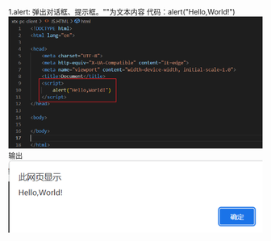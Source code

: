  1.alert: 弹出对话框、提示框。""为文本内容
  代码：alert("Hello,World!")
![image](https://github.com/YusicBG/WEB/blob/main/JavaScript/Pic/Snipaste_2022-09-14_23-03-18.png)
      输出
   ![shuchu](https://github.com/YusicBG/WEB/blob/main/JavaScript/Pic/Snipaste_2022-09-14_23-04-38.png)
